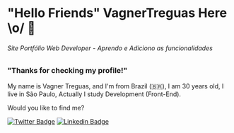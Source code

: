 # "Hello Friends" VagnerTreguas Here \o/ 👋
###### Site Portfólio Web Developer - Aprendo e Adiciono as funcionalidades 

 


### "Thanks for checking my profile!" 

My name is Vagner Treguas, and I'm from Brazil (🇧🇷), I am 30 years old, I live in São Paulo, Actually I study Development (Front-End).

Would you like to find me?


[![Twitter Badge](https://img.shields.io/badge/-Twitter-1ca0f1?style=flat-square&labelColor=1ca0f1&logo=twitter&logoColor=white&link=https://twitter.com/vtreguas)](https://twitter.com/vtreguas)
[![Linkedin Badge](https://img.shields.io/badge/-LinkedIn-blue?style=flat-square&logo=Linkedin&logoColor=white&link=https://www.linkedin.com/in/vagnertreguas)](https://www.linkedin.com/in/vagnertreguas)


<!--
**** is a ✨ _special_ ✨ repository

Here are some ideas to get you started:

- 🔭 I’m currently working on ...
- 🌱 I’m currently learning ...
- 👯 I’m looking to collaborate on ...
- 🤔 I’m looking for help with ...
- 💬 Ask me about ...
- 📫 How to reach me: ...
- 😄 Pronouns: ...
- ⚡ Fun fact: ...

If you want to get in touch, send me a message on [twitter](https://twitter.com/vtreguas).
-->
